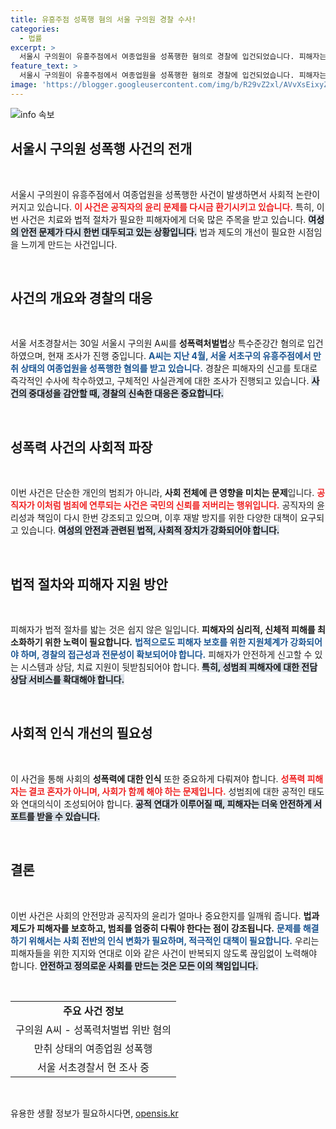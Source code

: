 ```yaml
---
title: 유흥주점 성폭행 혐의 서울 구의원 경찰 수사!
categories:
  - 법률
excerpt: >
  서울시 구의원이 유흥주점에서 여종업원을 성폭행한 혐의로 경찰에 입건되었습니다. 피해자는 만취 상태였으며, 경찰은 즉각 수사에 나섰습니다. 충격적인 사건의 전말이 궁금하다면 클릭하세요!
feature_text: >
  서울시 구의원이 유흥주점에서 여종업원을 성폭행한 혐의로 경찰에 입건되었습니다. 피해자는 만취 상태였으며, 경찰은 즉각 수사에 나섰습니다. 충격적인 사건의 전말이 궁금하다면 클릭하세요!
image: 'https://blogger.googleusercontent.com/img/b/R29vZ2xl/AVvXsEixyZcFfHzMRdzZMjFBmAUKJYCLCGyLL1o632UiGVXcaFdKo_bkvkuCioo0uUKlGfBVcT3P84aROyZIXSBEx3Aw5nCQ3pTgDom1WDC4m8eifvWiAmWEEVb4x6G_l8C0QH225ldMjyaFvpxGEBGNO37VmDTDMHGhJPq73UglMfDca1-0aw/s1600/blogspot.png'
---
```


<p><img src="https://blogger.googleusercontent.com/img/b/R29vZ2xl/AVvXsEixyZcFfHzMRdzZMjFBmAUKJYCLCGyLL1o632UiGVXcaFdKo_bkvkuCioo0uUKlGfBVcT3P84aROyZIXSBEx3Aw5nCQ3pTgDom1WDC4m8eifvWiAmWEEVb4x6G_l8C0QH225ldMjyaFvpxGEBGNO37VmDTDMHGhJPq73UglMfDca1-0aw/s1600/blogspot.png" alt="info 속보" /></p>

<h2 data-ke-size="size26">서울시 구의원 성폭행 사건의 전개</h2>

<p data-ke-size="size16">&nbsp;</p>

<p>서울시 구의원이 유흥주점에서 여종업원을 성폭행한 사건이 발생하면서 사회적 논란이 커지고 있습니다. <b><span style="color: #ee2323;">이 사건은 공직자의 윤리 문제를 다시금 환기시키고 있습니다.</span></b> 특히, 이번 사건은 치료와 법적 절차가 필요한 피해자에게 더욱 많은 주목을 받고 있습니다. <b><span style="background-color: #21538527;">여성의 안전 문제가 다시 한번 대두되고 있는 상황입니다.</span></b> 법과 제도의 개선이 필요한 시점임을 느끼게 만드는 사건입니다. </p>

<p data-ke-size="size16">&nbsp;</p>

<h2 data-ke-size="size26">사건의 개요와 경찰의 대응</h2>

<p data-ke-size="size16">&nbsp;</p>

<p>서울 서초경찰서는 30일 서울시 구의원 A씨를 <b>성폭력처벌법</b>상 특수준강간 혐의로 입건하였으며, 현재 조사가 진행 중입니다. <b><span style="color: #1a5490;">A씨는 지난 4월, 서울 서초구의 유흥주점에서 만취 상태의 여종업원을 성폭행한 혐의를 받고 있습니다.</span></b> 경찰은 피해자의 신고를 토대로 즉각적인 수사에 착수하였고, 구체적인 사실관계에 대한 조사가 진행되고 있습니다. <b><span style="background-color: #21538527;">사건의 중대성을 감안할 때, 경찰의 신속한 대응은 중요합니다.</span></b></p>

<p data-ke-size="size16">&nbsp;</p>

<h2 data-ke-size="size26">성폭력 사건의 사회적 파장</h2>

<p data-ke-size="size16">&nbsp;</p>

<p>이번 사건은 단순한 개인의 범죄가 아니라, <b>사회 전체에 큰 영향을 미치는 문제</b>입니다. <b><span style="color: #ee2323;">공직자가 이처럼 범죄에 연루되는 사건은 국민의 신뢰를 저버리는 행위입니다.</span></b> 공직자의 윤리성과 책임이 다시 한번 강조되고 있으며, 이후 재발 방지를 위한 다양한 대책이 요구되고 있습니다. <b><span style="background-color: #21538527;">여성의 안전과 관련된 법적, 사회적 장치가 강화되어야 합니다.</span></b> </p>

<p data-ke-size="size16">&nbsp;</p>

<h2 data-ke-size="size26">법적 절차와 피해자 지원 방안</h2>

<p data-ke-size="size16">&nbsp;</p>

<p>피해자가 법적 절차를 밟는 것은 쉽지 않은 일입니다. <b>피해자의 심리적, 신체적 피해를 최소화하기 위한 노력이 필요합니다.</b> <b><span style="color: #1a5490;">법적으로도 피해자 보호를 위한 지원체계가 강화되어야 하며, 경찰의 접근성과 전문성이 확보되어야 합니다.</span></b> 피해자가 안전하게 신고할 수 있는 시스템과 상담, 치료 지원이 뒷받침되어야 합니다. <b><span style="background-color: #21538527;">특히, 성범죄 피해자에 대한 전담 상담 서비스를 확대해야 합니다.</span></b></p>

<p data-ke-size="size16">&nbsp;</p>

<h2 data-ke-size="size26">사회적 인식 개선의 필요성</h2>

<p data-ke-size="size16">&nbsp;</p>

<p>이 사건을 통해 사회의 <b>성폭력에 대한 인식</b> 또한 중요하게 다뤄져야 합니다. <b><span style="color: #ee2323;">성폭력 피해자는 결코 혼자가 아니며, 사회가 함께 해야 하는 문제입니다.</span></b> 성범죄에 대한 공적인 태도와 연대의식이 조성되어야 합니다. <b><span style="background-color: #21538527;">공적 연대가 이루어질 때, 피해자는 더욱 안전하게 서포트를 받을 수 있습니다.</span></b> </p>

<p data-ke-size="size16">&nbsp;</p>

<h2 data-ke-size="size26">결론</h2>

<p data-ke-size="size16">&nbsp;</p>

<p>이번 사건은 사회의 안전망과 공직자의 윤리가 얼마나 중요한지를 일깨워 줍니다. <b>법과 제도가 피해자를 보호하고, 범죄를 엄중히 다뤄야 한다는 점이 강조됩니다.</b> <b><span style="color: #1a5490;">문제를 해결하기 위해서는 사회 전반의 인식 변화가 필요하며, 적극적인 대책이 필요합니다.</span></b> 우리는 피해자들을 위한 지지와 연대로 이와 같은 사건이 반복되지 않도록 끊임없이 노력해야 합니다. <b><span style="background-color: #21538527;">안전하고 정의로운 사회를 만드는 것은 모든 이의 책임입니다.</span></b></p>

<p data-ke-size="size16">&nbsp;</p>

<table style="width: 100%;">
    <tr>
        <td style="text-align: center; height: 17px;"><b>주요 사건 정보</b></td>
    </tr>
    <tr>
        <td style="text-align: center; height: 17px;">구의원 A씨 - 성폭력처벌법 위반 혐의</td>
    </tr>
    <tr>
        <td style="text-align: center; height: 17px;">만취 상태의 여종업원 성폭행</td>
    </tr>
    <tr>
        <td style="text-align: center; height: 17px;">서울 서초경찰서 현 조사 중</td>
    </tr>
</table>

<p data-ke-size="size16">&nbsp;</p>
유용한 생활 정보가 필요하시다면, <a href="https://opensis.kr" rel="dofollow">opensis.kr</a>



